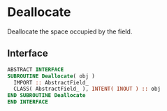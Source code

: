 # Deallocate

Deallocate the space occupied by the field.

## Interface

```fortran
ABSTRACT INTERFACE
SUBROUTINE Deallocate( obj )
  IMPORT :: AbstractField_
  CLASS( AbstractField_ ), INTENT( INOUT ) :: obj
END SUBROUTINE Deallocate
END INTERFACE
```
